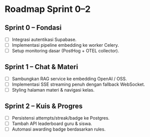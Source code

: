 # Roadmap Sprint 0–2

## Sprint 0 – Fondasi
- [ ] Integrasi autentikasi Supabase.
- [ ] Implementasi pipeline embedding ke worker Celery.
- [ ] Setup monitoring dasar (PostHog + OTEL collector).

## Sprint 1 – Chat & Materi
- [ ] Sambungkan RAG service ke embedding OpenAI / OSS.
- [ ] Implementasi SSE streaming penuh dengan fallback WebSocket.
- [ ] Styling halaman materi & navigasi kelas.

## Sprint 2 – Kuis & Progres
- [ ] Persistensi attempts/streak/badge ke Postgres.
- [ ] Tambah API leaderboard guru & siswa.
- [ ] Automasi awarding badge berdasarkan rules.
